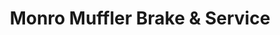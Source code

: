 ---
title: "Monro Muffler Brake & Service"
url: /rhinebeck/monro-muffler-brake-and-service/
shop: car repair
---